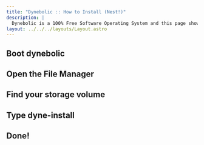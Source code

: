 ```yaml
---
title: "Dynebolic :: How to Install (Nest!)"
description: |
  Dynebolic is a 100% Free Software Operating System and this page shows how to install it for persistent data using the "nesting" functionality.
layout: ../../../layouts/Layout.astro
---
```

## Boot dynebolic

## Open the File Manager

## Find your storage volume

## Type dyne-install

## Done!
